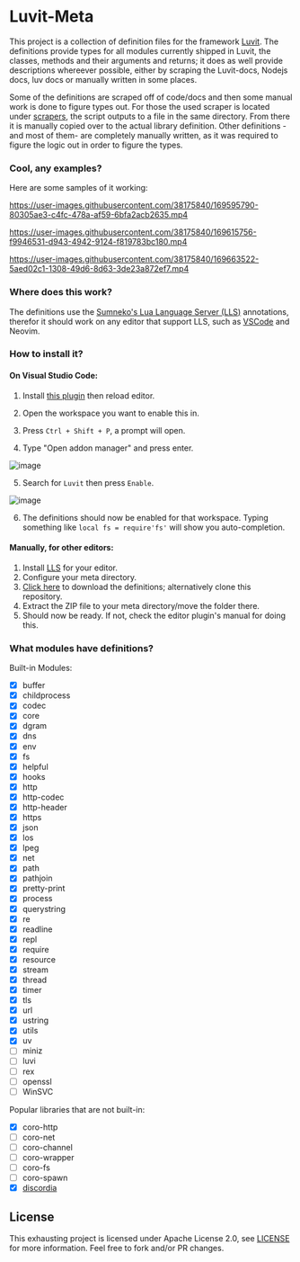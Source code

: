 # Luvit-Meta

This project is a collection of definition files for the framework [Luvit](https://github.com/Luvit/Luvit). The definitions provide types for all modules currently shipped in Luvit, the classes, methods and their arguments and returns; it does as well provide descriptions whereever possible, either by scraping the Luvit-docs, Nodejs docs, luv docs or manually written in some places.

Some of the definitions are scraped off of code/docs and then some manual work is done to figure types out. For those the used scraper is located under [scrapers](/scrapers), the script outputs to a file in the same directory. From there it is manually copied over to the actual library definition.
Other definitions -and most of them- are completely manually written, as it was required to figure the logic out in order to figure the types.

### Cool, any examples?

Here are some samples of it working:

https://user-images.githubusercontent.com/38175840/169595790-80305ae3-c4fc-478a-af59-6bfa2acb2635.mp4


https://user-images.githubusercontent.com/38175840/169615756-f9946531-d943-4942-9124-f819783bc180.mp4


https://user-images.githubusercontent.com/38175840/169663522-5aed02c1-1308-49d6-8d63-3de23a872ef7.mp4


### Where does this work?

The definitions use the [Sumneko's Lua Language Server (LLS)](https://github.com/LuaLS/lua-language-server/) annotations, therefor it should work on any editor that support LLS, such as [VSCode](https://marketplace.visualstudio.com/items?itemName=sumneko.lua) and Neovim.

### How to install it?

#### On Visual Studio Code:

  1. Install [this plugin](https://marketplace.visualstudio.com/items?itemName=sumneko.lua) then reload editor.

  2. Open the workspace you want to enable this in.
  3. Press `Ctrl + Shift + P`, a prompt will open.
  4. Type "Open addon manager" and press enter.

  ![image](https://user-images.githubusercontent.com/38175840/222934323-e3f92383-98d1-4799-bc29-80453b78af84.png)

  5. Search for `Luvit` then press `Enable`.

  ![image](https://user-images.githubusercontent.com/38175840/222933683-fcf54e36-3b46-4ce0-b12a-3210e2c4f44e.png)

  6. The definitions should now be enabled for that workspace.
     Typing something like `local fs = require'fs'` will show you auto-completion.


#### Manually, for other editors:

  1. Install [LLS]((https://github.com/LuaLS/lua-language-server/)) for your editor.
  2. Configure your meta directory.
  3. [Click here](https://github.com/Bilal2453/luvit-meta/archive/refs/heads/release.zip) to download the definitions; alternatively clone this repository.
  4. Extract the ZIP file to your meta directory/move the folder there.
  5. Should now be ready. If not, check the editor plugin's manual for doing this.

### What modules have definitions?

Built-in Modules:

- [x] buffer
- [x] childprocess
- [x] codec
- [x] core
- [x] dgram
- [x] dns
- [x] env
- [x] fs
- [x] helpful
- [x] hooks
- [x] http
- [x] http-codec
- [x] http-header
- [x] https
- [x] json
- [x] los
- [x] lpeg
- [x] net
- [x] path
- [x] pathjoin
- [x] pretty-print
- [x] process
- [x] querystring
- [x] re
- [x] readline
- [x] repl
- [x] require
- [x] resource
- [x] stream
- [x] thread
- [x] timer
- [x] tls
- [x] url
- [x] ustring
- [x] utils
- [x] uv
- [ ] miniz
- [ ] luvi
- [ ] rex
- [ ] openssl
- [ ] WinSVC

Popular libraries that are not built-in:

- [x] coro-http
- [ ] coro-net
- [ ] coro-channel
- [ ] coro-wrapper
- [ ] coro-fs
- [ ] coro-spawn
- [x] [discordia](https://github.com/SinisterRectus/Discordia/)

## License

This exhausting project is licensed under Apache License 2.0, see [LICENSE](/LICENSE) for more information. Feel free to fork and/or PR changes.
